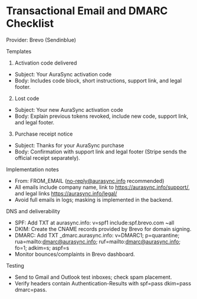 # Transactional Email and DMARC Checklist

Provider: Brevo (Sendinblue)

Templates

1) Activation code delivered
- Subject: Your AuraSync activation code
- Body: Includes code block, short instructions, support link, and legal footer.

2) Lost code
- Subject: Your new AuraSync activation code
- Body: Explain previous tokens revoked, include new code, support link, and legal footer.

3) Purchase receipt notice
- Subject: Thanks for your AuraSync purchase
- Body: Confirmation with support link and legal footer (Stripe sends the official receipt separately).

Implementation notes
- From: FROM_EMAIL (no-reply@aurasync.info recommended)
- All emails include company name, link to https://aurasync.info/support/, and legal links https://aurasync.info/legal/
- Avoid full emails in logs; masking is implemented in the backend.

DNS and deliverability
- SPF: Add TXT at aurasync.info: v=spf1 include:spf.brevo.com ~all
- DKIM: Create the CNAME records provided by Brevo for domain signing.
- DMARC: Add TXT _dmarc.aurasync.info: v=DMARC1; p=quarantine; rua=mailto:dmarc@aurasync.info; ruf=mailto:dmarc@aurasync.info; fo=1; adkim=s; aspf=s
- Monitor bounces/complaints in Brevo dashboard.

Testing
- Send to Gmail and Outlook test inboxes; check spam placement.
- Verify headers contain Authentication-Results with spf=pass dkim=pass dmarc=pass.
